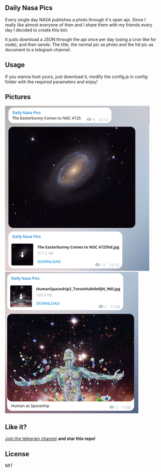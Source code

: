## Daily Nasa Pics

Every single day NASA publishes a photo through it's open api. 
Since I really like almost everyone of then and I share them with my friends every day 
I decided to create this bot.

It justs download a JSON through the api once per day (using a cron like for node), and
then sends: The title, the normal pic as photo and the hd pic as document to a telegram channel.


## Usage

If you wanna host yours, just download it, modify the config.js in config folder with
the required parameters and enjoy!


## Pictures

![Live bot](imgs/live.png)
![Live bot 2](imgs/live2.png)

## Like it?

[Join the telegram channel](https://telegram.me/dailynasapics) **and star this repo!**

## License 

MIT
